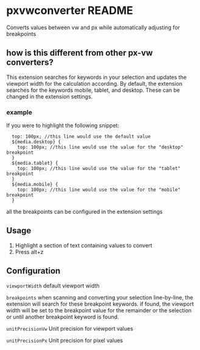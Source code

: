 # pxvwconverter README

Converts values between vw and px while automatically adjusting for breakpoints

## how is this different from other px-vw converters?

This extension searches for keywords in your selection and updates the viewport width for the calculation according. By default, the extension searches for the keywords mobile, tablet, and desktop. These can be changed in the extension settings.

### example

If you were to highlight the following snippet:

```
  top: 100px; //this line would use the default value
  ${media.desktop} {
    top: 100px; //this line would use the value for the "desktop" breakpoint
  }
  ${media.tablet} {
    top: 100px; //this line would use the value for the "tablet" breakpoint
  }
  ${media.mobile} {
    top: 100px; //this line would use the value for the "mobile" breakpoint
  }
```

all the breakpoints can be configured in the extension settings

## Usage

1.  Highlight a section of text containing values to convert
2.  Press alt+z

## Configuration

`viewportWidth`
default viewport width

`breakpoints`
when scanning and converting your selection line-by-line, the extension will search for these breakpoint keywords. if found, the viewport width will be set to the breakpoint value for the remainder or the selection or until another breakpoint keyword is found.

`unitPrecisionVw`
Unit precision for viewport values

`unitPrecisionPx`
Unit precision for pixel values

```

```
